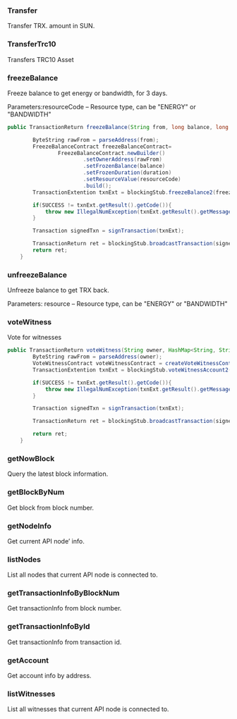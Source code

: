 ### Transfer

Transfer TRX. amount in SUN. 

### TransferTrc10

Transfers TRC10 Asset

### freezeBalance

Freeze balance to get energy or bandwidth, for 3 days.  

Parameters:resourceCode – Resource type, can be "ENERGY" or "BANDWIDTH"

```java
public TransactionReturn freezeBalance(String from, long balance, long duration, int resourceCode) throws IllegalNumException{

        ByteString rawFrom = parseAddress(from);
        FreezeBalanceContract freezeBalanceContract=
                FreezeBalanceContract.newBuilder()
                        .setOwnerAddress(rawFrom)
                        .setFrozenBalance(balance)
                        .setFrozenDuration(duration)
                        .setResourceValue(resourceCode)
                        .build();
        TransactionExtention txnExt = blockingStub.freezeBalance2(freezeBalanceContract);

        if(SUCCESS != txnExt.getResult().getCode()){
            throw new IllegalNumException(txnExt.getResult().getMessage().toStringUtf8());
        }

        Transaction signedTxn = signTransaction(txnExt);

        TransactionReturn ret = blockingStub.broadcastTransaction(signedTxn);
        return ret;
    }
```

### unfreezeBalance 

Unfreeze balance to get TRX back.  

Parameters: resource – Resource type, can be "ENERGY" or "BANDWIDTH"

### voteWitness 

Vote for witnesses

```java
public TransactionReturn voteWitness(String owner, HashMap<String, String> witness) throws IllegalNumException{
        ByteString rawFrom = parseAddress(owner);
        VoteWitnessContract voteWitnessContract = createVoteWitnessContract(rawFrom, witness);
        TransactionExtention txnExt = blockingStub.voteWitnessAccount2(voteWitnessContract);

        if(SUCCESS != txnExt.getResult().getCode()){
            throw new IllegalNumException(txnExt.getResult().getMessage().toStringUtf8());
        }

        Transaction signedTxn = signTransaction(txnExt);

        TransactionReturn ret = blockingStub.broadcastTransaction(signedTxn);

        return ret;
    }
```
### getNowBlock

Query the latest block information. 

### getBlockByNum  

Get block from block number.  

### getNodeInfo

Get current API node’ info.  

### listNodes

List all nodes that current API node is connected to.  

### getTransactionInfoByBlockNum

Get transactionInfo from block number.  

### getTransactionInfoById 

Get transactionInfo from transaction id.  

### getAccount 

Get account info by address. 

### listWitnesses 

List all witnesses that current API node is connected to.

